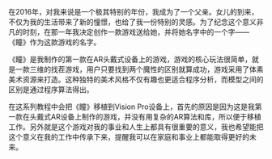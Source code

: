 在2016年，对我来说是一个极其特别的年份，我成为了一个父亲。女儿的到来，不仅为我的生活带来了新的憧憬，也给了我一份特别的灵感。为了纪念这个意义非凡的时刻，在那一年我决定创作一款游戏送给她，并将她名字中的一个字——《瞳》作为这款游戏的名字。

《瞳》是我制作的第一款在AR头戴式设备上的游戏，游戏的核心玩法很简单，就是一款三维的找茬游戏，用户只要找到两个魔性的区别就算成功，游戏采用了体素美术资源来打造。这种独特的美术风格不仅有趣也更适合程序分析，而模型之间的区别是通过程序算法得出。

在这系列教程中会把《瞳》移植到Vision Pro设备上，首先的原因是因为这是我第一款在头戴式AR设备上制作的游戏，并没有用复杂的AR算法和库，所以便于移植工作。另外就是这个游戏对我的事业和人生上都具有很重要的意义，我也希望能把这个意义在我的工作中传承下来，提醒我可以在家庭和事业上都能取得更好的未来。
